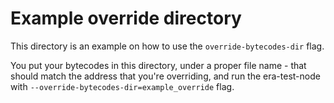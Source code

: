 # Example override directory

This directory is an example on how to use the `override-bytecodes-dir` flag.

You put your bytecodes in this directory, under a proper file name - that should match the address that you're overriding, and run
the era-test-node with `--override-bytecodes-dir=example_override` flag.